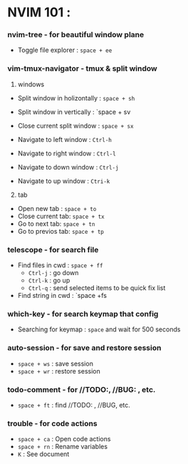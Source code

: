 # NVIM 101 :

### nvim-tree - for beautiful window plane

- Toggle file explorer : `space + ee`

### vim-tmux-navigator - tmux & split window

1. windows

- Split window in holizontally : `space + sh`
- Split window in vertically : `space + sv
- Close current split window : `space + sx`

- Navigate to left window : `Ctrl-h`
- Navigate to right window : `Ctrl-l`
- Navigate to down window : `Ctrl-j`
- Navigate to up window : `Ctri-k`

2. tab

- Open new tab : `space + to`
- Close current tab: `space + tx`
- Go to next tab: `space + tn`
- Go to previos tab: `space + tp`

### telescope - for search file

- Find files in cwd : `space + ff`
  - `Ctrl-j` : go down
  - `Ctrl-k` : go up
  - `Ctrl-q` : send selected items to be quick fix list
- Find string in cwd : `space +fs

### which-key - for search keymap that config

- Searching for keymap : `space` and wait for 500 seconds

### auto-session - for save and restore session

- `space + ws` : save session
- `space + wr` : restore session

### todo-comment - for //TODO:, //BUG: , etc.

- `space + ft` : find //TODO: , //BUG, etc.

### trouble - for code actions

- `space + ca` : Open code actions
- `space + rn` : Rename variables
- `K` : See document
